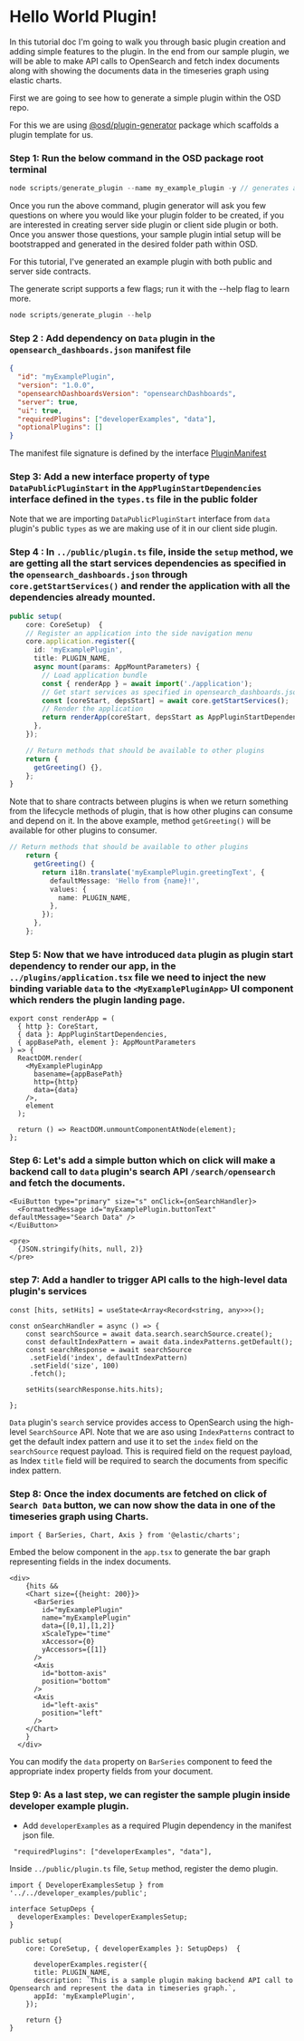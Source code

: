 # Hello World Plugin!

In this tutorial doc I'm going to walk you through basic plugin creation and adding simple features to the plugin. In the end from our sample plugin, we will be able to make API calls to OpenSearch and fetch index documents along with showing the documents data in the timeseries graph using elastic charts. 

First we are going to see how to generate a simple plugin within the OSD repo. 

For this we are using [@osd/plugin-generator](https://github.com/opensearch-project/OpenSearch-Dashboards/tree/1.2/src/plugins) package which scaffolds a plugin template for us.

### Step 1: Run the below command in the OSD package root terminal

```ts
node scripts/generate_plugin --name my_example_plugin -y // generates a plugin in `example/my_example_plugin`
```
Once you run the above command, plugin generator will ask you few questions on where you would like your plugin folder to be created, if you are interested in creating server side plugin or client side plugin or both. Once you answer those questions, your sample plugin intial setup will be bootstrapped and generated in the desired folder path within OSD. 

For this tutorial, I've generated an example plugin with both public and server side contracts. 

The generate script supports a few flags; run it with the --help flag to learn more.

```ts
node scripts/generate_plugin --help
```

### Step 2 : Add dependency on `Data` plugin in the `opensearch_dashboards.json` manifest file

```json
{
  "id": "myExamplePlugin",
  "version": "1.0.0",
  "opensearchDashboardsVersion": "opensearchDashboards",
  "server": true,
  "ui": true,
  "requiredPlugins": ["developerExamples", "data"],
  "optionalPlugins": []
}
```
The manifest file signature is defined by the interface [PluginManifest](https://github.com/opensearch-project/OpenSearch-Dashboards/blob/1.2/src/core/server/plugins/types.ts#L126-L196)

### Step 3: Add a new  interface property of type `DataPublicPluginStart` in the `AppPluginStartDependencies` interface defined in the `types.ts` file in the public folder

Note that we are importing `DataPublicPluginStart` interface from `data` plugin's public `types` as we are making use of it in our client side plugin. 

### Step 4 : In `../public/plugin.ts` file, inside the `setup` method, we are getting all the start services dependencies as specified in the `opensearch_dashboards.json` through `core.getStartServices()` and render the application with all the dependencies already mounted. 

```ts
public setup(
    core: CoreSetup)  {
    // Register an application into the side navigation menu
    core.application.register({
      id: 'myExamplePlugin',
      title: PLUGIN_NAME,
      async mount(params: AppMountParameters) {
        // Load application bundle
        const { renderApp } = await import('./application');
        // Get start services as specified in opensearch_dashboards.json
        const [coreStart, depsStart] = await core.getStartServices();
        // Render the application
        return renderApp(coreStart, depsStart as AppPluginStartDependencies, params);
      },
    });

    // Return methods that should be available to other plugins
    return {
      getGreeting() {},
    };
}
```
Note that to share contracts between plugins is when we return something from the lifecycle methods of plugin, that is how other plugins can consume and depend on it. In the above example, method `getGreeting()` will be available for other plugins to consumer. 

```ts
// Return methods that should be available to other plugins
    return {
      getGreeting() {
        return i18n.translate('myExamplePlugin.greetingText', {
          defaultMessage: 'Hello from {name}!',
          values: {
            name: PLUGIN_NAME,
          },
        });
      },
    };
```

### Step 5: Now that we have introduced `data` plugin as plugin start dependency to render our app, in the `../plugins/application.tsx` file we need to inject the new binding variable `data` to the `<MyExamplePluginApp>` UI component which renders the plugin landing page. 

```tsx
export const renderApp = (
  { http }: CoreStart,
  { data }: AppPluginStartDependencies,
  { appBasePath, element }: AppMountParameters
) => {
  ReactDOM.render(
    <MyExamplePluginApp
      basename={appBasePath}
      http={http}
      data={data}
    />,
    element
  );

  return () => ReactDOM.unmountComponentAtNode(element);
};
```
### Step 6: Let's add a simple button which on click will make a backend call to `data` plugin's search API `/search/opensearch` and fetch the documents.

```tsx
<EuiButton type="primary" size="s" onClick={onSearchHandler}>
  <FormattedMessage id="myExamplePlugin.buttonText"      defaultMessage="Search Data" />
</EuiButton>

<pre>
  {JSON.stringify(hits, null, 2)}
</pre>
```

### step 7: Add a handler to trigger API calls to the high-level data plugin's services

```tsx
const [hits, setHits] = useState<Array<Record<string, any>>>();

const onSearchHandler = async () => {
    const searchSource = await data.search.searchSource.create();
    const defaultIndexPattern = await data.indexPatterns.getDefault();
    const searchResponse = await searchSource
     .setField('index', defaultIndexPattern)
     .setField('size', 100)
     .fetch();

    setHits(searchResponse.hits.hits);
    
};
```
`Data` plugin's `search` service provides access to OpenSearch using the high-level `SearchSource` API. Note that we are aso using `IndexPatterns`  contract to get the default index pattern and use it to set the `index` field on the `searchSource` request payload. This is required field on the request payload, as Index `title` field will be required to search the documents from specific index pattern. 

### Step 8: Once the index documents are fetched on click of `Search Data` button, we can now show the data in one of the timeseries graph using Charts. 

```tsx
import { BarSeries, Chart, Axis } from '@elastic/charts';
```
Embed the below component in the `app.tsx` to generate the bar graph representing fields in the index documents. 

```tsx
<div>
    {hits &&
    <Chart size={{height: 200}}>
      <BarSeries 
        id="myExamplePlugin"
        name="myExamplePlugin"
        data={[0,1],[1,2]}
        xScaleType="time"
        xAccessor={0}
        yAccessors={[1]}
      />
      <Axis
        id="bottom-axis"
        position="bottom"
      />
      <Axis
        id="left-axis"
        position="left"
      />
    </Chart>
    }
  </div>

```
You can modify the `data` property on `BarSeries` component to feed the appropriate index property fields from your document. 


### Step 9: As a last step, we can register the sample plugin inside developer example plugin.

* Add `developerExamples` as a required Plugin dependency in the manifest json file.

```
 "requiredPlugins": ["developerExamples", "data"],
```

Inside `../public/plugin.ts` file, `Setup` method, register the demo plugin. 

```tsx
import { DeveloperExamplesSetup } from '../../developer_examples/public';

interface SetupDeps {
  developerExamples: DeveloperExamplesSetup;
}

public setup(
    core: CoreSetup, { developerExamples }: SetupDeps)  {

      developerExamples.register({
      title: PLUGIN_NAME,
      description: `This is a sample plugin making backend API call to Opensearch and represent the data in timeseries graph.`,
      appId: 'myExamplePlugin',
    });

    return {}
}
```
